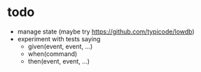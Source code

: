 # todo

- manage state (maybe try https://github.com/typicode/lowdb)
- experiment with tests saying
  - given(event, event, ...)
  - when(command)
  - then(event, event, ...)

